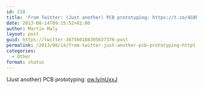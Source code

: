 ```yaml
---
id: 210
title: 'From Twitter: (Just another) PCB prototyping: https://t.co/4S8N55&#8230;'
date: 2013-08-14T09:15:52+01:00
author: Martin Maly
layout: post
guid: https://twitter-367560188305637376-post
permalink: /2013/08/14/from-twitter-just-another-pcb-prototyping-httpt-co4s8n55/
categories:
  - Other
format: status
---
```

(Just another) PCB prototyping: [ow.ly/nUxxJ](https://ow.ly/nUxxJ)
